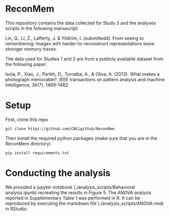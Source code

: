 # ReconMem

This repository contains the data collected for Study 3 and the analyses scripts in the following manuscript:

Lin, Q., Li, Z., Lafferty, J. & Yildirim, I. (submittedd). From seeing to remembering: Images with harder-to-reconstruct representations leave stronger memory traces. 

The data used for Studies 1 and 2 are from a publicly available dataset from the following paper:

Isola, P., Xiao, J., Parikh, D., Torralba, A., & Oliva, A. (2013). What makes a photograph memorable?. IEEE transactions on pattern analysis and machine intelligence, 36(7), 1469-1482.

# Setup
First, clone this repo

```
git clone https://github.com/CNCLgithub/ReconMem
```

Then install the required python packages (make sure that you are in the ReconMem directory)

```
pip install requirements.txt
```

# Conducting the analysis

We provided a jupyter notebook (./analysis_scripts/Behavioral analysis.ipynb) recreating the results in Figure 5.  The ANOVA analysis reported in Supplementary Table 1 was performed in R. It can be reproduced by executing the markdown file (./analysis_scripts/ANOVA.rmd) in RStudio.

